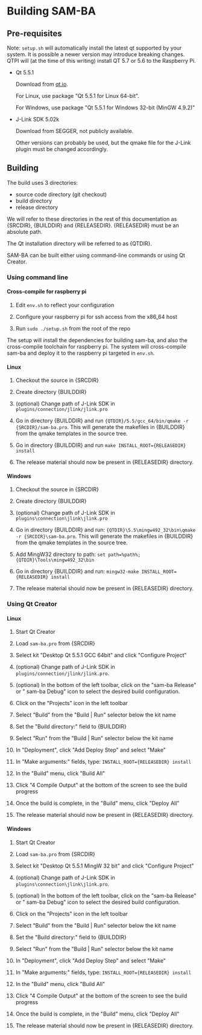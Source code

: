 # Building SAM-BA


## Pre-requisites

Note: `setup.sh` will automatically install the latest qt supported by your system. It is possible a newer version may introduce breaking changes. QTPI will (at the time of this writing) install QT 5.7 or 5.6 to the Raspberry Pi.

- Qt 5.5.1

  Download from [qt.io](http://www.qt.io/download-open-source/#section-3).

  For Linux, use package "Qt 5.5.1 for Linux 64-bit".

  For Windows, use package "Qt 5.5.1 for Windows 32-bit (MinGW 4.9.2)"

- J-Link SDK 5.02k

  Download from SEGGER, not publicly available.

  Other versions can probably be used, but the qmake file for the J-Link plugin
must be changed accordingly.


## Building

The build uses 3 directories:

- source code directory (git checkout)
- build directory
- release directory

We will refer to these directories in the rest of this documentation as
{SRCDIR}, {BUILDDIR} and {RELEASEDIR}.  {RELEASEDIR} must be an absolute path.

The Qt installation directory will be referred to as {QTDIR}.

SAM-BA can be built either using command-line commands or using Qt Creator.

### Using command line

#### Cross-compile for raspberry pi

1. Edit `env.sh` to reflect your configuration

2. Configure your raspberry pi for ssh access from the x86_64 host

3. Run `sudo ./setup.sh` from the root of the repo

  The setup will install the dependencies for building sam-ba, and also the cross-compile toolchain for raspberry pi. The system will cross-compile sam-ba and deploy it to the raspberry pi targeted in `env.sh`.

#### Linux

1. Checkout the source in {SRCDIR}

2. Create directory {BUILDDIR}

3. (optional) Change path of J-Link SDK in
``plugins/connection/jlink/jlink.pro``

4. Go in directory {BUILDDIR} and run
``{QTDIR}/5.5/gcc_64/bin/qmake -r {SRCDIR}/sam-ba.pro``.  This will generate
the makefiles in {BUILDDIR} from the qmake templates in the source tree.

5. Go in directory {BUILDDIR} and run
``make INSTALL_ROOT={RELEASEDIR} install``

6. The release material should now be present in {RELEASEDIR} directory.

#### Windows

1. Checkout the source in {SRCDIR}

2. Create directory {BUILDDIR}

3. (optional) Change path of J-Link SDK in
``plugins\connection\jlink\jlink.pro``

4. Go in directory {BUILDDIR} and run:
``{QTDIR}\5.5\mingw492_32\bin\qmake -r {SRCDIR}\sam-ba.pro``.  This will
generate the makefiles in {BUILDDIR} from the qmake templates in the source
tree.

5. Add MingW32 directory to path:
``set path=%path%;{QTDIR}\Tools\mingw492_32\bin``

6. Go in directory {BUILDDIR} and run:
``mingw32-make INSTALL_ROOT={RELEASEDIR} install``

7. The release material should now be present in {RELEASEDIR} directory.


### Using Qt Creator

#### Linux

1. Start Qt Creator

2. Load ``sam-ba.pro`` from {SRCDIR}

3. Select kit "Desktop Qt 5.5.1 GCC 64bit" and click "Configure Project"

4. (optional) Change path of J-Link SDK in
``plugins/connection/jlink/jlink.pro``.

5. (optional) In the bottom of the left toolbar, click on the "sam-ba Release"
or " sam-ba Debug" icon to select the desired build configuration.

4. Click on the "Projects" icon in the left toolbar

5. Select "Build" from the "Build | Run" selector below the kit name

6. Set the "Build directory:" field to {BUILDDIR}

5. Select "Run" from the "Build | Run" selector below the kit name

6. In "Deployment", click "Add Deploy Step" and select "Make"

7. In "Make arguments:" fields, type:
``INSTALL_ROOT={RELEASEDIR} install``
  
8. In the "Build" menu, click "Build All"

10. Click "4 Compile Output" at the bottom of the screen to see the build
progress

11. Once the build is complete, in the "Build" menu, click "Deploy All"

12. The release material should now be present in {RELEASEDIR} directory.

#### Windows

1. Start Qt Creator

2. Load ``sam-ba.pro`` from {SRCDIR}

3. Select kit "Desktop Qt 5.5.1 MingW 32 bit" and click "Configure Project"

4. (optional) Change path of J-Link SDK in
``plugins\connection\jlink\jlink.pro``.

5. (optional) In the bottom of the left toolbar, click on the "sam-ba Release"
or " sam-ba Debug" icon to select the desired build configuration.

4. Click on the "Projects" icon in the left toolbar

5. Select "Build" from the "Build | Run" selector below the kit name

6. Set the "Build directory:" field to {BUILDDIR}

5. Select "Run" from the "Build | Run" selector below the kit name

6. In "Deployment", click "Add Deploy Step" and select "Make"

7. In "Make arguments:" fields, type:
``INSTALL_ROOT={RELEASEDIR} install``

8. In the "Build" menu, click "Build All"

10. Click "4 Compile Output" at the bottom of the screen to see the build
progress

11. Once the build is complete, in the "Build" menu, click "Deploy All"

12. The release material should now be present in {RELEASEDIR} directory.

